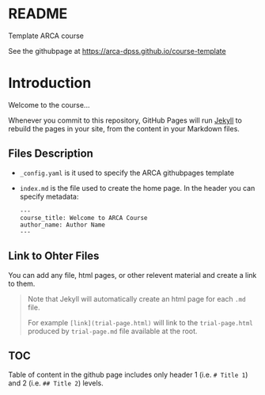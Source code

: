 # README

Template ARCA course

See the githubpage at https://arca-dpss.github.io/course-template

# Introduction 

Welcome to the course...

Whenever you commit to this repository, GitHub Pages will run [Jekyll](https://jekyllrb.com/) to rebuild the pages in your site, from the content in your Markdown files.

## Files Description

- `_config.yaml` is it used to specify the ARCA githubpages template
- `index.md` is the file used to create the home page. In the header you can specify metadata:

    ```
    ---
    course_title: Welcome to ARCA Course
    author_name: Author Name
    ---
    ```

## Link to Ohter Files

You can add any file, html pages, or other relevent material and create a link to them. 

> Note that Jekyll will automatically create an html page for each `.md` file.
>
> For example `[link](trial-page.html)` will link to the `trial-page.html` produced by `trial-page.md` file available at the root.

## TOC

Table of content in the github page includes only header 1 (i.e. `# Title 1`) and 2 (i.e. `## Title 2`) levels.

